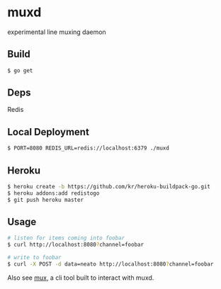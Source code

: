 # muxd

experimental line muxing daemon

## Build

```bash
$ go get
```

## Deps

Redis

## Local Deployment

```bash
$ PORT=8080 REDIS_URL=redis://localhost:6379 ./muxd
```

## Heroku

```bash
$ heroku create -b https://github.com/kr/heroku-buildpack-go.git
$ heroku addons:add redistogo
$ git push heroku master
```

## Usage

```bash
# listen for items coming into foobar
$ curl http://localhost:8080?channel=foobar
```

```bash
# write to foobar
$ curl -X POST -d data=neato http://localhost:8080?channel=foobar
```

Also see [mux](https://github.com/gorsuch/mux), a cli tool built to interact with muxd.
